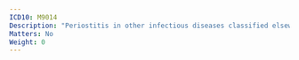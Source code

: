 ```yaml
---
ICD10: M9014
Description: "Periostitis in other infectious diseases classified elsewhere: Hand"
Matters: No
Weight: 0
---
```

